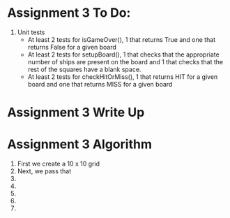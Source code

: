 # Assignment 3 To Do:
1. Unit tests
    - At least 2 tests for isGameOver(), 1 that returns True and one that returns False for a given board
    - At least 2 tests for setupBoard(), 1 that checks that the appropriate number of ships are present on the board and 1 that checks that the rest of the squares have a blank space.
    - At least 2 tests for checkHitOrMiss(), 1 that returns HIT for a given board and one that returns MISS for a given board

# Assignment 3 Write Up


# Assignment 3 Algorithm
1. First we create a 10 x 10 grid
2. Next, we pass that
3.
4.
5.
6.
7.
